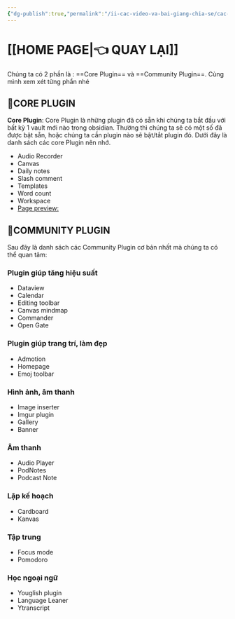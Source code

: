 ```yaml
---
{"dg-publish":true,"permalink":"/ii-cac-video-va-bai-giang-chia-se/cac-plugin-hay-va-cach-dung/","dgPassFrontmatter":true,"created":"","updated":""}
---
```



# [[HOME PAGE\|👈 QUAY LẠI]]

Chúng ta có 2 phần là : ==Core Plugin== và ==Community Plugin==. 
Cùng mình xem xét từng phần nhé
##  🌟CORE PLUGIN 
 **Core Plugin**: Core Plugin là những plugin đã có sẵn khi chúng ta bắt đầu với bất kỳ 1 vault mới nào trong obsidian. Thường thì chúng ta sẽ có một số đã được bật sẵn, hoặc chúng ta cần plugin nào sẽ bật/tắt plugin đó.
 Dưới đây là danh sách các core Plugin nên nhớ.
- Audio Recorder
- Canvas
- Daily notes
- Slash comment
- Templates
- Word count
- Workspace
- [Page preview:](https://publish.obsidian.md/help-vi/Plugin/Page+preview)
## 🌟COMMUNITY PLUGIN 

Sau đây là danh sách các Community Plugin cơ bản nhất mà chúng ta có thể quan tâm:


### Plugin giúp tăng hiệu suất
- Dataview
- Calendar
- Editing toolbar
- Canvas mindmap
- Commander
- Open Gate

### Plugin giúp trang trí, làm đẹp

- Admotion
- Homepage
- Emoj toolbar
### Hình ảnh, âm thanh

- Image inserter
- Imgur plugin
- Gallery
- Banner

### Âm thanh

- Audio Player
- PodNotes
- Podcast Note

### Lập kế hoạch

- Cardboard
- Kanvas

### Tập trung

- Focus mode
- Pomodoro

### Học ngoại ngữ

- Youglish plugin
- Language Leaner
- Ytranscript